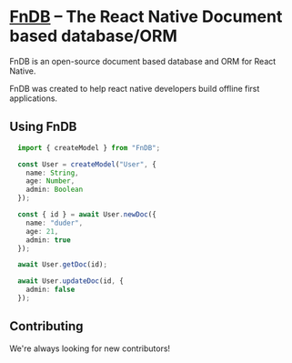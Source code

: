 [FnDB]() – The React Native Document based database/ORM
=========

FnDB is an open-source document based database and ORM for React Native.

FnDB was created to help react native developers build offline first applications.

Using FnDB
-------------

```typescript
  import { createModel } from "FnDB";

  const User = createModel("User", {
    name: String,
    age: Number,
    admin: Boolean
  });

  const { id } = await User.newDoc({
    name: "duder",
    age: 21,
    admin: true
  });

  await User.getDoc(id);

  await User.updateDoc(id, {
    admin: false
  });
```

Contributing
------------

We're always looking for new contributors! 